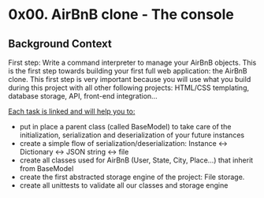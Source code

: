 # 0x00. AirBnB clone - The console
## Background Context
First step: Write a command interpreter to manage your AirBnB objects.
This is the first step towards building your first full web application: the AirBnB clone. This first step is very important because you will use what you build during this project with all other following projects: HTML/CSS templating, database storage, API, front-end integration…

<ins>Each task is linked and will help you to:</ins>

  * put in place a parent class (called BaseModel) to take care of the initialization, serialization and deserialization of your future instances
  * create a simple flow of serialization/deserialization: Instance <-> Dictionary <-> JSON string <-> file
   * create all classes used for AirBnB (User, State, City, Place…) that inherit from BaseModel
   * create the first abstracted storage engine of the project: File storage.
   * create all unittests to validate all our classes and storage engine
